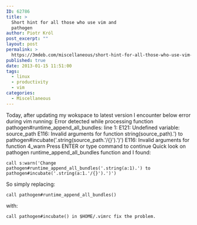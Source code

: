 ```yaml
---
ID: 62786
title: >
  Short hint for all those who use vim and
  pathogen
author: Piotr Król
post_excerpt: ""
layout: post
permalink: >
  https://3mdeb.com/miscellaneous/short-hint-for-all-those-who-use-vim-and-pathogen/
published: true
date: 2013-01-15 11:51:00
tags:
  - linux
  - productivity
  - vim
categories:
  - Miscellaneous
---
```

Today, after updating my wokspace to latest version I encounter below error during vim running: 
    Error detected while processing function pathogen#runtime_append_all_bundles:
    line 1:
    E121: Undefined variable: source_path
    E116: Invalid arguments for function string(source_path).') to pathogen#incubate('.string(source_path.'/{}').')') 
    E116: Invalid arguments for function 4_warn
    Press ENTER or type command to continue
     Quick look on pathogen runtime_append_all_bundles function and I found: 

<pre><code class="bash">call s:warn('Change pathogen#runtime_append_all_bundles('.string(a:1).') to pathogen#incubate('.string(a:1.'/{}').')')
</code></pre> So simply replacing: 

<pre><code class="bash">call pathogen#runtime_append_all_bundles()
</code></pre> with: 

<pre><code class="bash">call pathogen#incubate() in $HOME/.vimrc fix the problem.
</code></pre>
